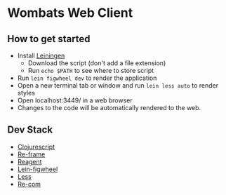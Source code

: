 # Wombats Web Client

## How to get started
* Install [Leiningen](http://leiningen.org/#docs)
  * Download the script (don't add a file extension)
  * Run ```echo $PATH``` to see where to store script
* Run ```lein figwheel dev``` to render the application
* Open a new terminal tab or window and run ```lein less auto``` to render styles
* Open localhost:3449/ in a web browser
* Changes to the code will be automatically rendered to the web.

## Dev Stack
* [Clojurescript](https://github.com/clojure/clojurescript)
* [Re-frame](https://github.com/Day8/re-frame/)
* [Reagent](http://holmsand.github.io/reagent/)
* [Lein-figwheel](https://github.com/bhauman/lein-figwheel)
* [Less](http://lesscss.org/)
* [Re-com](https://github.com/Day8/re-com)

